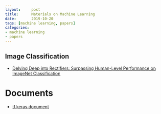 ```yaml
---
layout:     post
title:      Materials on Machine Learning 
date:       2019-10-20
tags: [machine learning, papers]
categories: 
- machine learning
- papers
---
```


## Image Classification 
- [Delving Deep into Rectifiers: Surpassing Human-Level Performance on ImageNet Classification](https://arxiv.org/pdf/1502.01852v1.pdf)

# Documents
- [tf.keras document](https://www.tensorflow.org/guide/keras/overview)



